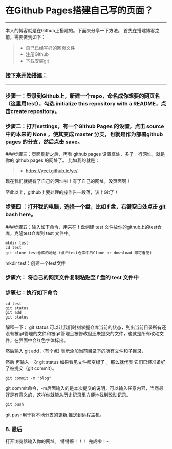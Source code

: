 ﻿# 在Github Pages搭建自己写的页面？

------

本人的博客就是在Github上搭建的。下面来分享一下方法。
首先在搭建博客之前，需要做到如下：

> * 自己已经写好的网页文件
> * 注册Github
> * 下载安装git


### [接下来开始搭建：](https://www.zybuluo.com/cmd/)



------


### 步骤一：登录到Github上，新建一个repo，命名成你想要的网页名（这里用test），勾选 initialize this repository with a README，点击create repository。

### 步骤二：打开settings，有一个Github Pages 的设置，点击 source 中的本来的 None ，使其变成 master 分支，也就是作为部署github pages 的分支，然后点击 save。


###步骤三：页面刷新之后，再看 github pages 设置框处，多了一行网址，就是你的 github pages 的网址了。
比如我的就是：

>* https://yeei.github.io/ye/

现在我们就拥有了自己的网址啦！有了自己的网址，没页面啊！

至此以上，github上要处理的操作告一段落，该上Git了！


### 步骤四 ：打开我的电脑，选择一个盘，比如 f 盘，右键空白处点击 git bash here。


###步骤五：输入如下命令，用来在 f 盘创建 test 文件放你的github上的test仓库，克隆test仓库到 test 文件中。
```git
mkdir test 
cd test
git clone test仓库的地址 (点击test仓库中的Clone or download 即可看见)
```
mkdir test：创建一个test文件

### 步骤六： 将自己的网页文件复制粘贴至 f 盘的 test 文件中 
### 步骤七：执行如下命令

```git
cd test
git status
git add .
git status
```
解释一下：
git status 可以让我们时刻掌握仓库当前的状态，列出当前目录所有还没有被git管理的文件和被git管理且被修改但还未提交的文件，也就是所有改动文件，在界面中会红色字体标出。

然后输入 git add .  (有个点) 表示添加当前目录下的所有文件和子目录，

然后 再输入一次 git status 如果看见文件都变绿了 ，那么就代表 它们已经准备好了被提交（git commit）。
```
git commit -m "blog"
```
git commit命令，-m后面输入的是本次提交的说明，可以输入任意内容，当然最好是有意义的，这样你就能从历史记录里方便地找到改动记录。
```
git push
```
git push用于将本地分支的更新,推送到远程主机。
### 8. 最后

打开浏览器输入你的网址。
锵锵锵！！！
完成啦！~

